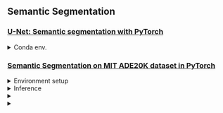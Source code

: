 


## Semantic Segmentation


### [U-Net: Semantic segmentation with PyTorch](https://github.com/milesial/Pytorch-UNet)
<details>

<summary>Conda env.</summary>

```bash
$ conda create -n UNet python=3.9 -y
$ conda activate UNet
```
  
</details>

### [Semantic Segmentation on MIT ADE20K dataset in PyTorch](https://github.com/CSAILVision/semantic-segmentation-pytorch)
<details>

<summary>Environment setup</summary>

```bash
$ conda create -n SemanticSegmentation python=3.7 -y
$ conda activate SemanticSegmentation

$ git clone https://github.com/CSAILVision/semantic-segmentation-pytorch
$ pip install -r requirements.txt
>> scipy
>> torch>=0.4.1
>> torchvision
>> opencv-python
>> yacs
>> tqdm
```
  
</details>

<details>

<summary>Inference</summary>

```bash
python3 -u test.py \
  --imgs bentley.jpg \
  --cfg config/ade20k-resnet50dilated-ppm_deepsup.yaml \
  DIR ckpt/ade20k-resnet50dilated-ppm_deepsup \
  TEST.result ./ \
  TEST.checkpoint epoch_20.pth
```

</details>

<details>

<summary></summary>

</details>




<details>

<summary></summary>

</details>
